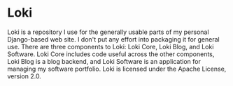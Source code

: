 # Loki

Loki is a repository I use for the generally usable parts of my
personal Django-based web site. I don't put any effort into packaging it
for general use. There are three components to Loki: Loki Core, Loki
Blog, and Loki Software. Loki Core includes code useful across the other
components, Loki Blog is a blog backend, and Loki Software is an
application for managing my software portfolio. Loki is licensed under
the Apache License, version 2.0.

